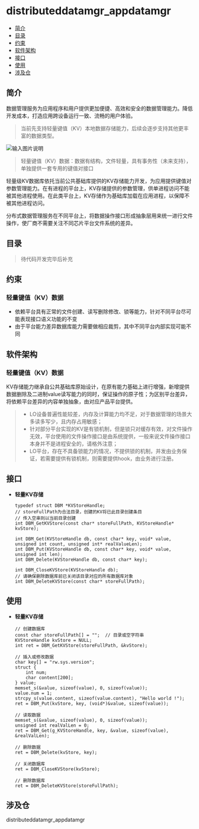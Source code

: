 # distributeddatamgr_appdatamgr

-   [简介](#section11660541593)
-   [目录](#section1464106163817)
-   [约束](#section1718733212019)
-   [软件架构](#section159991817144514)
-   [接口](#section11510542164514)
-   [使用](#section1685211117463)
-   [涉及仓](#section10365113863719)

## 简介<a name="section11660541593"></a>
数据管理服务为应用程序和用户提供更加便捷、高效和安全的数据管理能力。降低开发成本，打造应用跨设备运行一致、流畅的用户体验。
> 当前先支持轻量键值（KV）本地数据存储能力，后续会逐步支持其他更丰富的数据类型。

![输入图片说明](https://images.gitee.com/uploads/images/2021/0422/193406_a3e03a96_8046977.png "屏幕截图.png")

> 轻量键值（KV）数据：数据有结构，文件轻量，具有事务性（未来支持），单独提供一套专用的键值对接口

轻量级KV数据库依托当前公共基础库提供的KV存储能力开发，为应用提供键值对参数管理能力。在有进程的平台上，KV存储提供的参数管理，供单进程访问不能被其他进程使用。在此类平台上，KV存储作为基础库加载在应用进程，以保障不被其他进程访问。

分布式数据管理服务在不同平台上，将数据操作接口形成抽象层用来统一进行文件操作，使厂商不需要关注不同芯片平台文件系统的差异。

## 目录<a name="section1464106163817"></a>
> 待代码开发完毕后补充

## 约束<a name="section1718733212019"></a>
### 轻量键值（KV）数据
- 依赖平台具有正常的文件创建、读写删除修改、锁等能力，针对不同平台尽可能表现接口语义功能的不变
- 由于平台能力差异数据库能力需要做相应裁剪，其中不同平台内部实现可能不同

## 软件架构<a name="section159991817144514"></a>
### 轻量键值（KV）数据
KV存储能力继承自公共基础库原始设计，在原有能力基础上进行增强，新增提供数据删除及二进制value读写能力的同时，保证操作的原子性；为区别平台差异，将依赖平台差异的内容单独抽象，由对应产品平台提供。
>- LO设备普遍性能较差，内存及计算能力均不足，对于数据管理的场景大多读多写少，且内存占用敏感；
>- 针对部分平台实现的KV是有锁机制，但是锁只对缓存有效，对文件操作无效，平台使用的文件操作接口是由系统提供，一般来说文件操作接口本身并不是进程安全的，请格外注意；
>- LO平台，存在不具备锁能力的情况，不提供锁的机制，并发由业务保证，若需要提供有锁机制，则需要提供hook，由业务进行注册。

## 接口<a name="section11510542164514"></a>
- **轻量KV存储**

    ```
    typedef struct DBM *KVStoreHandle;
    // storeFullPath为合法目录，创建的KV将已此目录创建条目
    // 传入空串则以当前目录创建
    int DBM_GetKVStore(const char* storeFullPath, KVStoreHandle* kvStore);

    int DBM_Get(KVStoreHandle db, const char* key, void* value, unsigned int count, unsigned int* realValueLen);
    int DBM_Put(KVStoreHandle db, const char* key, void* value, unsigned int len);
    int DBM_Delete(KVStoreHandle db, const char* key);

    int DBM_CloseKVStore(KVStoreHandle db);
    // 请确保删除数据库前已关闭该目录对应的所有数据库对象
    int DBM_DeleteKVStore(const char* storeFullPath);
    ```
## 使用<a name="section1685211117463"></a>

- **轻量KV存储**

    ```
    // 创建数据库
    const char storeFullPath[] = "";  // 目录或空字符串
    KVStoreHandle kvStore = NULL;
    int ret = DBM_GetKVStore(storeFullPath, &kvStore);

    // 插入或修改数据
    char key[] = "rw.sys.version";
    struct {
        int num;
        char content[200];
    } value;
    memset_s(&value, sizeof(value), 0, sizeof(value));
    value.num = 1;
    strcpy_s(value.content, sizeof(value.content), "Hello world !");
    ret = DBM_Put(kvStore, key, (void*)&value, sizeof(value));

    // 读取数据
    memset_s(&value, sizeof(value), 0, sizeof(value));
    unsigned int realValLen = 0;
    ret = DBM_Get(g_KVStoreHandle, key, &value, sizeof(value), &realValLen);

    // 删除数据
    ret = DBM_Delete(kvStore, key);

    // 关闭数据库
    ret = DBM_CloseKVStore(kvStore);

    // 删除数据库
    ret = DBM_DeleteKVStore(storeFullPath);

    ```

## 涉及仓<a name="section10365113863719"></a>
distributeddatamgr_appdatamgr